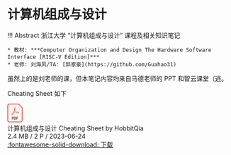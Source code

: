 # 计算机组成与设计

!!! Abstract
    浙江大学 “计算机组成与设计” 课程及相关知识笔记  
    
    * 教材: ***Computer Organization and Design The Hardware Software Interface [RISC-V Edition]***  
    * 老师: 刘海风/TA: [郭家豪](https://github.com/Guahao31)

虽然上的是刘老师的课，但本笔记内容均来自马德老师的 PPT 和智云课堂（逃。

Cheating Sheet 如下
<div class="card file-block" markdown="1">
<div class="file-icon"><img src="/assets/images/pdf.svg" style="height: 3em;"></div>
<div class="file-body">
<div class="file-title">计算机组成与设计 Cheating Sheet by HobbitQia</div>
<div class="file-meta">2.4 MB / 2 P / 2023-06-24</div>
</div>
<a class="down-button" target="_blank" href="/assets/files/CO_A4_HobbitQia.pdf" markdown="1">:fontawesome-solid-download: 下载</a>
</div>